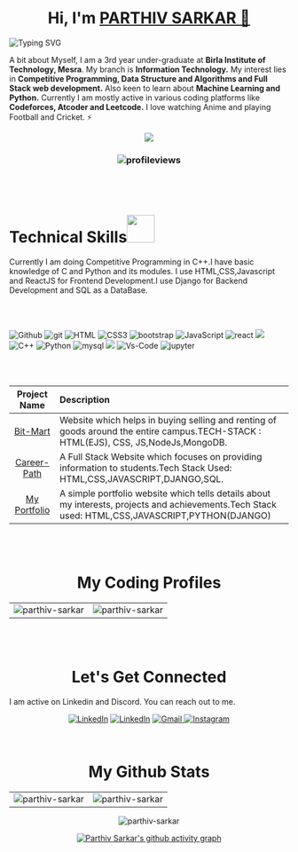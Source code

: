 <h1 align="center" >Hi, I'm <a href="https://www.linkedin.com/in/parthiv-sarkar-0a754b203/" target="_blank"> PARTHIV SARKAR 👋</a></h1>

![Typing SVG](https://readme-typing-svg.herokuapp.com?font=Robot-Bold&size=30&color=D63918&center=true&vCenter=true&width=900&height=110&lines=Programmer;CP+Enthusiast;Full+Stack+Web+Developer)

A bit about Myself, I am a 3rd year under-graduate at <b>Birla Institute of Technology, Mesra</b>. My branch is <b>Information Technology.</b>
My interest lies in <b>Competitive Programming, Data Structure and Algorithms and Full Stack web development.</b> Also keen to learn about <b>Machine Learning and Python.</b>
Currently I am mostly active in various coding platforms like <b>Codeforces, Atcoder and Leetcode.</b>
I love watching Anime and playing Football and Cricket. ⚡

<p align="center"><a href="https://parthiv360.herokuapp.com/" target="_blank"><img src="https://img.shields.io/website?label=My_Portfolio&style=for-the-badge&url=https%3A%2F%2Fcodestackr.com"/></a></p>

<h3><p align="center"><img src="https://komarev.com/ghpvc/?username=parthiv360&color=red" alt="profileviews"/></p></h3>
<br></br>
<h1>Technical Skills<img src="https://i.pinimg.com/originals/e5/93/ab/e593ab0589d5f1b389e4dfbcce2bce20.gif" width="50"></h1>

Currently I am doing Competitive Programming in C++.I have basic knowledge of C and Python and its modules. I use HTML,CSS,Javascript and ReactJS for Frontend Development.I use Django for Backend Development and SQL as a DataBase.

<br></br>

<p align="">
<img alt="Github" src="https://img.shields.io/badge/GitHub-100000?style=for-the-badge&logo=github&logoColor=white" /> 
<img src="https://img.shields.io/badge/Git-F05032?style=for-the-badge&logo=git&logoColor=white" alt="git" />
<img alt="HTML" src="https://img.shields.io/badge/html5-%23E34F26.svg?&style=for-the-badge&logo=html5&logoColor=white">
<img alt="CSS3" src="https://img.shields.io/badge/css3-%231572B6.svg?&style=for-the-badge&logo=css3&logoColor=white" />
 <img src="https://img.shields.io/badge/Bootstrap-563D7C?style=for-the-badge&logo=bootstrap&logoColor=white" alt="bootstrap" />
<img alt="JavaScript" src="https://img.shields.io/badge/javascript-%23323330.svg?&style=for-the-badge&logo=javascript&logoColor=%23F7DF1E" />
<img src="https://img.shields.io/badge/React-20232A?style=for-the-badge&logo=react&logoColor=61DAFB" alt="react" />
<img src="https://img.shields.io/badge/C-00599C?style=for-the-badge&logo=c&logoColor=white" />
<img alt="C++" src="https://img.shields.io/badge/C%2B%2B-00599C?style=for-the-badge&logo=c%2B%2B&logoColor=white" />
<img alt="Python" src="https://img.shields.io/badge/Python-FFD43B?style=for-the-badge&logo=python&logoColor=darkgreen"/>
<img src="https://img.shields.io/badge/MySQL-00000F?style=for-the-badge&logo=mysql&logoColor=white" alt="mysql" />
<img src="https://img.shields.io/badge/Django-092E20?style=for-the-badge&logo=django&logoColor=green" />
<img alt="Vs-Code" src="https://img.shields.io/badge/Editor-VSCode-blue?style=flat-square&logo=visual-studio-code&logoColor=white" />
<img src="https://img.shields.io/badge/Jupyter-F37626.svg?&style=for-the-badge&logo=Jupyter&logoColor=white" alt="jupyter" />

<br></br>

|                     Project Name                      | Description                                                                                                                                      |
| :---------------------------------------------------: | :----------------------------------------------------------------------------------------------------------------------------------------------- |
|      [Bit-Mart](https://bit-mart.herokuapp.com/)      | Website which helps in buying selling and renting of goods around the entire campus.TECH-STACK : HTML(EJS), CSS, JS,NodeJs,MongoDB.              |
| [Career-Path](https://path-careerpath.herokuapp.com/) | A Full Stack Website which focuses on providing information to students.Tech Stack Used: HTML,CSS,JAVASCRIPT,DJANGO,SQL.                         |
|   [My Portfolio](https://parthiv360.herokuapp.com/)   | A simple portfolio website which tells details about my interests, projects and achievements.Tech Stack used: HTML,CSS,JAVASCRIPT,PYTHON(DJANGO) |

<br></br>
<h1 align="center">My Coding Profiles</h1>
<table>
<tr>
<td>
<img align="center" src="https://codeforces-stats-api.herokuapp.com/stats?username=parthivsarkar360&theme=2" alt="parthiv-sarkar" />
</td>
<td>
<img align="center" src="https://leetcode.card.workers.dev/?username=parthivsarkar360&theme=nord" alt="parthiv-sarkar" />
</td>
</tr>
</table>
<br></br>
<h1 align="center">Let's Get Connected</h1>

I am active on Linkedin and Discord. You can reach out to me.</p>

<div align="center">

<a  href="https://www.linkedin.com/in/parthiv-sarkar-0a754b203/" target="_blank"><img alt="LinkedIn" src="https://img.shields.io/badge/linkedin%20-%230077B5.svg?&style=for-the-badge&logo=linkedin&logoColor=white" /></a>
<a  href="https://discord.com/users/geralt/9266" target="_blank"><img alt="LinkedIn" src="https://img.shields.io/badge/Discord-5865F2?style=for-the-badge&logo=discord&logoColor=white" /></a>
<a href="parthivsarkar360@gmail.com"><img  alt="Gmail" src="https://img.shields.io/badge/Gmail-D14836?style=for-the-badge&logo=gmail&logoColor=white" />
<a href="https://www.instagram.com/_._hollowwww_._/" > <img src="https://img.shields.io/badge/Instagram-E4405F?style=for-the-badge&logo=instagram&logoColor=white" alt="Instagram" /> </a>

<br />
<h1 align="center">My Github Stats</h1>

<table>
  <tr>
     <td><img align="center" src="https://github-readme-stats.vercel.app/api?username=parthiv360&show_icons=true&theme=tokyonight" alt="parthiv-sarkar" /></td>
     <td><img src="https://github-readme-stats.vercel.app/api/top-langs?username=parthiv360&show_icons=true&theme=dark&locale=en&layout=compact" alt="parthiv-sarkar" /></td>
  </tr>
</table>
   
   <div align="center">
    <img src="https://github-readme-streak-stats.herokuapp.com/?user=parthiv360&theme=shades-of-purple" alt="parthiv-sarkar" />
   </div>

[![Parthiv Sarkar's github activity graph](https://activity-graph.herokuapp.com/graph?username=parthiv360&theme=react-dark)](https://activity-graph.herokuapp.com/graph?username=parthiv360&theme=react-dark)
